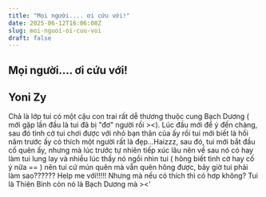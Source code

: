```yaml
---
title: "Mọi người.... ơi cứu với!"
date: 2025-06-12T16:06:08Z
slug: moi-nguoi-oi-cuu-voi
draft: false
---
```


## Mọi người.... ơi cứu với!

## Yoni Zy

Chả là lớp tui có một cậu con trai rất dễ thương thuộc cung Bạch Dương ( mới gặp lần đầu là tui đã bị "đơ" người rồi ><). Lúc đầu mới để ý đến chàng, sau đó tình cờ tui chơi được với nhỏ bạn thân của ấy rồi tui mới biết là hồi năm trước ấy có thích một người rất là đẹp...Haizzz, sau đó, tui mới bắt đầu cố quên ấy, nhưng mà lúc trước tự nhiên tiếp xúc lâu nên về sau nó có hay làm tui lung lay và nhiều lúc thấy nó ngồi nhìn tui ( hông biết tình cờ hay cố ý nữa == ) nên tui cứ mún quên mà vẫn quên hông được, bây giờ tui phải làm sao?????? Help me với!!!!! Nhưng mà nếu có thích thì có hơp không? Tui là Thiên Bình còn nó là Bạch Dương mà ><'